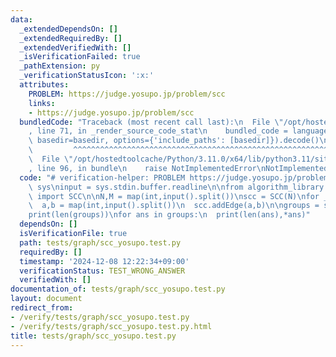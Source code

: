 ```yaml
---
data:
  _extendedDependsOn: []
  _extendedRequiredBy: []
  _extendedVerifiedWith: []
  _isVerificationFailed: true
  _pathExtension: py
  _verificationStatusIcon: ':x:'
  attributes:
    PROBLEM: https://judge.yosupo.jp/problem/scc
    links:
    - https://judge.yosupo.jp/problem/scc
  bundledCode: "Traceback (most recent call last):\n  File \"/opt/hostedtoolcache/Python/3.11.0/x64/lib/python3.11/site-packages/onlinejudge_verify/documentation/build.py\"\
    , line 71, in _render_source_code_stat\n    bundled_code = language.bundle(stat.path,\
    \ basedir=basedir, options={'include_paths': [basedir]}).decode()\n          \
    \         ^^^^^^^^^^^^^^^^^^^^^^^^^^^^^^^^^^^^^^^^^^^^^^^^^^^^^^^^^^^^^^^^^^^^^^^^^^^^^^^^^\n\
    \  File \"/opt/hostedtoolcache/Python/3.11.0/x64/lib/python3.11/site-packages/onlinejudge_verify/languages/python.py\"\
    , line 96, in bundle\n    raise NotImplementedError\nNotImplementedError\n"
  code: "# verification-helper: PROBLEM https://judge.yosupo.jp/problem/scc\nimport\
    \ sys\ninput = sys.stdin.buffer.readline\n\nfrom algorithm_library.python.graph.SCC\
    \ import SCC\n\nN,M = map(int,input().split())\nscc = SCC(N)\nfor _ in range(M):\n\
    \  a,b = map(int,input().split())\n  scc.addEdge(a,b)\n\ngroups = scc.doSCC()\n\
    print(len(groups))\nfor ans in groups:\n  print(len(ans),*ans)"
  dependsOn: []
  isVerificationFile: true
  path: tests/graph/scc_yosupo.test.py
  requiredBy: []
  timestamp: '2024-12-08 12:22:34+09:00'
  verificationStatus: TEST_WRONG_ANSWER
  verifiedWith: []
documentation_of: tests/graph/scc_yosupo.test.py
layout: document
redirect_from:
- /verify/tests/graph/scc_yosupo.test.py
- /verify/tests/graph/scc_yosupo.test.py.html
title: tests/graph/scc_yosupo.test.py
---
```


